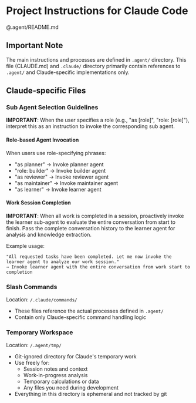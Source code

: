 # Project Instructions for Claude Code

@.agent/README.md

## Important Note

The main instructions and processes are defined in `.agent/` directory. This file (CLAUDE.md) and `.claude/`
directory primarily contain references to `.agent/` and Claude-specific implementations only.

## Claude-specific Files

### Sub Agent Selection Guidelines

**IMPORTANT**: When the user specifies a role (e.g., "as [role]", "role: [role]"), interpret this as an instruction to invoke the corresponding sub agent.

#### Role-based Agent Invocation

When users use role-specifying phrases:
- "as planner" → Invoke planner agent
- "role: builder" → Invoke builder agent  
- "as reviewer" → Invoke reviewer agent
- "as maintainer" → Invoke maintainer agent
- "as learner" → Invoke learner agent

#### Work Session Completion

**IMPORTANT**: When all work is completed in a session, proactively invoke the learner sub-agent to evaluate the entire conversation from start to finish. Pass the complete conversation history to the learner agent for analysis and knowledge extraction.

Example usage:
```
"All requested tasks have been completed. Let me now invoke the learner agent to analyze our work session."
→ Invoke learner agent with the entire conversation from work start to completion
```



### Slash Commands

Location: `/.claude/commands/`

- These files reference the actual processes defined in `.agent/`
- Contain only Claude-specific command handling logic

### Temporary Workspace

Location: `/.agent/tmp/`

- Git-ignored directory for Claude's temporary work
- Use freely for:
  - Session notes and context
  - Work-in-progress analysis
  - Temporary calculations or data
  - Any files you need during development
- Everything in this directory is ephemeral and not tracked by git
